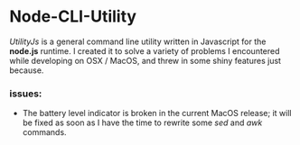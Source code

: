 
# Node-CLI-Utility

*UtilityJs* is a general command line utility written in Javascript for the **node.js** runtime. I created it to solve a variety of problems I encountered while developing on OSX / MacOS, and threw in some shiny features just because.

### issues:
* The battery level indicator is broken in the current MacOS release; it will be fixed as soon as I have the time to rewrite some *sed* and *awk* commands.
